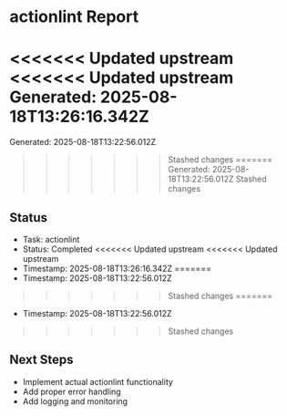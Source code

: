 # actionlint Report

<<<<<<< Updated upstream
<<<<<<< Updated upstream
Generated: 2025-08-18T13:26:16.342Z
=======
Generated: 2025-08-18T13:22:56.012Z
>>>>>>> Stashed changes
=======
Generated: 2025-08-18T13:22:56.012Z
>>>>>>> Stashed changes

## Status
- Task: actionlint
- Status: Completed
<<<<<<< Updated upstream
<<<<<<< Updated upstream
- Timestamp: 2025-08-18T13:26:16.342Z
=======
- Timestamp: 2025-08-18T13:22:56.012Z
>>>>>>> Stashed changes
=======
- Timestamp: 2025-08-18T13:22:56.012Z
>>>>>>> Stashed changes

## Next Steps
- Implement actual actionlint functionality
- Add proper error handling
- Add logging and monitoring
